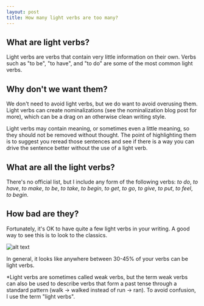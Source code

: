 ```yaml
---
layout: post
title: How many light verbs are too many?
---
```


## What are light verbs?
Light verbs are verbs that contain very little information on their own. Verbs such as "to be", "to have", and "to do" are some of the most common light verbs. 

## Why don't we want them?

We don't need to avoid light verbs, but we do want to avoid overusing them. Light verbs can create nominalizations (see the nominalization blog post for more), which can be a drag on an otherwise clean writing style.

Light verbs may contain meaning, or sometimes even a little meaning, so they should not be removed without thought. The point of highlighting them is to suggest you reread those sentences and see if there is a way you can drive the sentence better without the use of a light verb.

## What are all the light verbs?

There's no official list, but I include any form of the following verbs:  *to do*, *to have*, *to make*, *to be*, *to take*, *to begin*, *to get*, *to go*, *to give*, *to put*, *to feel*, *to begin*.

## How bad are they?

Fortunately, it's OK to have quite a few light verbs in your writing. A good way to see this is to look to the classics.

![alt text](https://raw.githubusercontent.com/jss367/jss367.github.io/master/images/light_verbs.png)


In general, it looks like anywhere between 30-45% of your verbs can be light verbs.



*Light verbs are sometimes called weak verbs, but the term weak verbs can also be used to describe verbs that form a past tense through a standard pattern (walk -> walked instead of run -> ran). To avoid confusion, I use the term "light verbs".